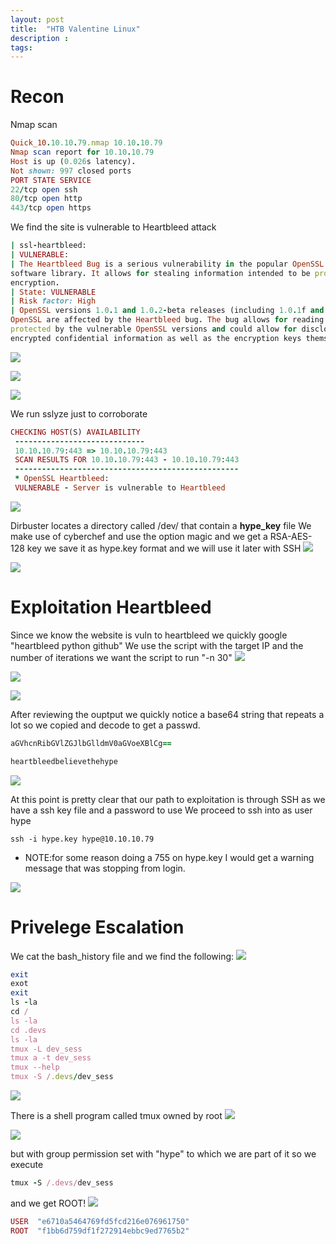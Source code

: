 ```yaml
---
layout: post
title:  "HTB Valentine Linux"
description : 
tags: 
---
```


# Recon
Nmap scan
```ruby
Quick_10.10.10.79.nmap 10.10.10.79
Nmap scan report for 10.10.10.79
Host is up (0.026s latency).
Not shown: 997 closed ports
PORT STATE SERVICE
22/tcp open ssh
80/tcp open http
443/tcp open https
```
We find the site is vulnerable to Heartbleed attack
```ruby
| ssl-heartbleed:
| VULNERABLE:
| The Heartbleed Bug is a serious vulnerability in the popular OpenSSL cryptographic
software library. It allows for stealing information intended to be protected by SSL/TLS
encryption.
| State: VULNERABLE
| Risk factor: High
| OpenSSL versions 1.0.1 and 1.0.2-beta releases (including 1.0.1f and 1.0.2-beta1) of
OpenSSL are affected by the Heartbleed bug. The bug allows for reading memory of systems
protected by the vulnerable OpenSSL versions and could allow for disclosure of otherwise
encrypted confidential information as well as the encryption keys themselves.
```
![](https://lh3.googleusercontent.com/zmFymN9ngiZw13F1XY9w3RSrwiiN4759_zJdmr4xMR3mDKuwxvUKo-jHKZlYeksyMyotfubEee0qranQww4DdcQ-l6NDlpdJKP9HC-Tk5WPJVDRVa7VpPvhVd3qxBq3fXvkgm3_5ykh061aob12901O3GVmmsmszsGb4Yxbh99Q-PDMRk32JIsiup9yjLZ26KvBFAxQ0vPZ8IIBRJpLMaVKPqPXUcPgcgVdrkYAvNW4o-XGEATkYwqWmgVWjM3R2oSbHlha6F4a4nk-r1-odoYyO6bB98VrpFazYnJO6v_7S_IhPHtVXxJRDn_wrmq5h1Hdpqu-MDfYGLMb2YAG1CAQwW8rlEcSWTs_-3crJ4PzcjriwYB5bEoxA0IcDvzr4KUpjorek5sOJZ_J801l5QTTsYzGh14cdcKiUNSvnXRS7FBidVBxATdl2bvMZFhE2IZ-jDvAO9lmqYfjgOkM82rbtBCvVBv7mFnPWOwQZkkKjumXCc5iIXpCk55lbSAggYa0G7DSOYpAVZGPxFTxZIXMmDxXKwQ8JfRr14EhLUn1LGEL2cZ4k9_n-qADQ3cY1hOX6TYwnjox1fqplEhWrfAjDeLlcAZUAtJDtVvHnk4boUEvEzHE8SMIE4cSuFlk0rLchnbUKcDrfj98U44_RLYnVy0Q6sEYSexUwReOYeLgYa_YGrodX5EY=w793-h235-no)

![](https://lh3.googleusercontent.com/LaCWJIbjHyrMw32i8Z7oZM0dK6NNRiPEkR034YvNeG4SkmiA3hx0tXHjY8b5qgBbPKh9Q3JQCDCCqcFZqwbbBUHRVV-CIZdmMW1OXcz0mIb0k8ZA7BN0m8SOr3SlHpMzX24gfQAWk69JDx5e56-9q_qheiC2Mx-_6E0HAphL8TtRb2UC92jnCKnUCprvOaTyFWmcOHmduqPIurQnCQtm0zqe1jYKm-TP1qCeA-m1ylMRCe2mFMVRwMaY1s0gfwH1_3BEnltdQNNRB6Cuela_3TVO27nN9LxktVEvYD5GuL3t26rchuY6agTKsdbBH5VNqlE2DJoQnX9kEKKDKsQxmG8scwMi80cgUtRoG9C_nOQgudzBZmTtgN_UVwTZUaT1u33h35dzxFS1HaUe6onDcgLvljVf7wgLzn2R0MyRjTg8_UsccOltctsHe7AW5RcYVus1jmgIUi91GwWL4p57FVvxLEv9kATTwh5meFe-Y_Y2KTYGmf0u2LFD_hDpl-ngjbuSNvVrtfoZQA0QcMyi6dLd1vp3rti1eS8Um9e6AN2gAJcZJone0PZMdDV3ygOfuAcE7ur4dKgrDR5vvMQrIih4LYgSvm3fIzICgLYUfm1_lAopCU7Ad1q6puthuFCshREFtInp27Bcom3RHl1cxFu92PDSDsjy6SHZ_a0S37sbnBb2fMtxLfI=w426-h437-no)

![](https://lh3.googleusercontent.com/mSM878UXxLXLwjvebSI9nRtuU2-MKn3FXNfoJW2KzwkCboNs1uIdRxHtr3gNM4Kkjwzrvev5klwvdcZp5Roeta51TkBVQIK42VMK7QCbNCCmxt16e-f1F_EGA4KcACEqmhm1fMUTXH8cZR6B9wfjh3efdJsedvnAs0rlBbGJ3NVSRbP5l0FheHIL3XPWjeGCzrjZmdDqPaSF01E9F1G0_qyBkT_TkKESQTdPZrf7LYwOcGsUzwFkKPvRktl7L5GenZ2pSONCHVzOw7r5xMIbD1SPGO0a_G2SxDKLxvptUr3m_pLvMIL-hEDsjf-f2xoIg2uytPlWkPT-KW_OQxZCUxnvwEvPBh30qSuQ4t8RH9PDYk4vNeJwnmSk270BR3IDJexZOCAEMvrzggxVD7D82bqjKTLF2CtPey_76Yfw47-rtFH5NTRRmuz_k24k1fhEMXQFAT3ewRREDL3DLK56UiLuZZn0_ZkPxVYd_bF9VQhMBk0G5-wf-BkFVruKmXPgbfKDdFCNEepxVV_GSX3ybcGzWNlhUqDXWoQcMe0S1l3gXfU-gkyrTu8C-90H3I2tWJQSYVk_jkBS5kOhSXbwCh3toLkQM-s6iQip3T7ZYssGqEU6u9lQ9rR_FB1DkwpA-jE4H6EV3UKrM6IPoVmnsXS76Ilk076EEvhHtyg0CbGie2ou8EbAVeU=w483-h231-no)


We run sslyze just to corroborate
```ruby
CHECKING HOST(S) AVAILABILITY
 -----------------------------
 10.10.10.79:443 => 10.10.10.79:443
 SCAN RESULTS FOR 10.10.10.79:443 - 10.10.10.79:443
 --------------------------------------------------
 * OpenSSL Heartbleed:
 VULNERABLE - Server is vulnerable to Heartbleed
```
![](https://lh3.googleusercontent.com/on928tGbo9hQ_iPsb23yBa_8wJtS8KlWwhAr72N2FiEiCDXd9paW6Wss681KyH35OzRioTsEPwnSLjDPsykp3zgp-w0pQse7vSe4X1jW_-tzNwTFKEiINN28MIAVnDjCpK8VfDacVS_o9xO5exQVtHSkTkhMh22kh8JR9DrDpdKY4sHEjknuDaCBqaZabI94EYKpc45mQhLYCVAofw-SHID-IhhFuzYFEkZ3Gqtix9ChIaHmOI5sOa_m8BFSHVN0z1_7EGB9-CndZVFklcJy2JcpAL8pAXJv1QcCCjlSPnwb371UBkk6MiV6SK_fiW3rhECL7afFnd9r4i6ItnhOm7MkBtiLC2dA2Nmwy54aSeu8i4jm7gKG_mupifWgpqBQQDLCAWu3tV7zNoJbLgmacYgpNk5ic5LpltKi9R59Li3Bi6_4xS2nrUw7-NHuBL0Db0hX-WfWLGNcur6jlWpSz0uWGVtS-y4gvqA__6Cw2QqYx2bQlXCD_VUMGEOfOtxx42DiuQTMXcsmdEPCKXd2H_1TMcDqMkUMOTOvzPiuaQbFDHV-TvRkAn439mV0uj3dxgpcIpcOtH_Pdq9kj1UvcgOB6TKaL0A6RHQ9gA-Pxnfb8j4JKTbf9swRZagymeT4y5JDvhZfBSd64rnxC7PxraiayUHiQphHFPSM6Ze157ZXg9yUiTaanzQ=w448-h510-no)

Dirbuster locates a directory called /dev/ that contain a **hype_key** file
We make use of cyberchef and use the option magic and we get a RSA-AES-128 key
we save it as hype.key format and we will use it later with SSH
![](https://lh3.googleusercontent.com/6EY9ut-yV9D7XkZN26M55XdFyJ_TK9RCvm_HLf9_wPQDgwKBYbUrWx_URsso4MY1G3SXCskcwbutoOLrz2KH_b7zgq9ZYEECCUP7Dep3w-vDMkAbnzW8IWUq7wMgGn7yeai3qeODQ2LtRHl3MaVggDgoaiVNIuNEysbN4q15l4U6N7j93ntbqy56BHh2Cm1i40WsRLcq8RCW83aobcPZtOb3dk_A-xTXb9Hg3apFtQaeVAdV0BWBPOgOsjXCAh8H2EeIZWy1IYwFMTKtEItmS-wRVgMw6vhFs-5BgYdfZY4GiP5B3-F-GyEt8QX9dtOrOhAoCY_4fpK6dpYGw6sURI9SbhhdyoAmVh79EIhgYH4rHq_XGECYztEZ9hxgxmdnmWLz0mVR3zcAAWVxQP90QWgV_MPSR17uas6qa20qGnpi8uqGSwHky97JjCohb0h1APGZ0xFbZWfAgRc3pNPCNeVWVfwCyeyHmoKaI34oEwqqtJAOg6fedfrh0aOeveCaGZWkjOd3MgApNgi331dKU1t5IYXPJIo0hBQR41Spa_nJLgyz-8Iuqz2rotuwDN0lD6bKFODW25wzQwmPEPgwxduxske074wRUh7LKo0-QzAJp-id6v4ujL8cGUTaYAqs9TWizq2nC7HiR80plKzLfgbcRwvHbj5lo33Epn-id67w2CnqRKgBujM=w484-h254-no)

![](https://lh3.googleusercontent.com/2O53OIeGxk16Mhj6frclNjUy-AU33hpdHrRnafIkAO7F1UvBGMePgTPPPrbL6roOmPh-NSGar2H8qT4hH_KB-Pv9qjFQ_rBuZVR8st97vE2M3EQjHqVB2v_s_kisuncTEydaQgL4JPwXeWlG06VD1YlAcatRIMcbUJjQqZXUcTubUdLw0lAuflpZnSIepiL9tsspaR4owdrtKkrcRUGfzvMiReTzyw2tjdVmSj6eXTm-IZ5Aug6lx2qLWYbjBkvfHMDZ5J0KDXIaPdaHb8pbg3xQpgecHFLuolETZqRA3iJFTlmSEu4slymRQeHvG2KmkJe0svdB2ZygxEy7uOx2b1kl6YHviUNBwYSbwE0RQQiG4r7H3pq7LZr_WFfjN5XWwTjPMhFVFPcMw9QSlxyTs2sI0TkknRuUwuxO4SIC2O1kRzkcwBpnMukC_rZF12Cz5y2whIl1b9fPVO8p63LXj48F0PZWWkOoE7AfzrkYofPLHJs_m6tcqVbx7Td6iw5_phe0a15ERLM3pDtjoMXxIFBDHnCGgtVXBCN735TQT1X8FSkSpOE459A5wxDothiByF-BfBwX5lIzKa6YK0zAHBt_ZT1LsT5hsO3K-LdgZxVAF6MXUZr4Upppsd0-B8-oBmzhsifyvu5GcbIq4WNFEjueXacPZyaHoRuaGjy7Zu6WzBcYnD7G1XE=w541-h339-no)

# Exploitation Heartbleed
Since we know the website is vuln to heartbleed we quickly google "heartbleed python github"
We use the script with the target IP and the number of iterations we want the script to run "-n 30"
![](https://lh3.googleusercontent.com/s3jCjJBHBsiej93OZROdRoAcUHlGU117uxc_Kre7To2Q8qKZR_XjIbBzvfnDyXmXKEQi_xMSYOqsYNZdWJBT6tufZCcAuX_uNgxVVKCMq5VDj6CKnXKwS3c2uuU5-qKSh9MwbyJxtPHRNQ1yO1AYfb4U2HfPXLCDZCYscsKKSxoprPzudg5d4Yl9BHjME6p-1C4UMCJsfaM228g29pDIGXUsqlsBMMKN7XRN7Phr14FDnXvIk4jw8-iLo_9IAtUUY4aMmWdSDi2A5P8uVNCw_mLx9nlQKJ_6ZU8kus_Kd3EuHo-Y4UO0vVM1TWMlw1CD64M-F9KqZiBX5iGp344QAtJxis7U8JH5m2ZDxmOspN9u1HVDXzh_49geDR7DQY3Me6hspr0BdxXCh759mBKwpvmB7tjoqGiWPf0AkwWx0ba_acqJVXeU4TeYnJQY33tw0Q8b39s35XRgwAwm6fCoJoA6_p7FGGwd_HMeFSYvbL7KcqgeS_50-smr5FNyExXNkZOs76_cnrtdYGwXqJoM3dXiMm3CV4_cHb3Kg_mLQoAXT0Uli-81gl06JyMqUyxkJSbx7ZkGSVJpUQzHzQkUyTh7aPsjB8kQOBhYwZi9JUB-IKhh18QoiZyjEcmfzXwBD9p4ecx-64NwyZmPmyABXajggutATkrlJCOb1adzEfD8AV0-SNrTePA=w735-h347-no)

![](https://lh3.googleusercontent.com/8jFVQkT-KZwzwoEyHKTpSMppDt32SvQrPdPZw8B7bDKgTioVt0Rz8vAC0v-HAc9LyTZNHUg740Lqw1mk7sPORmRBLTr0_etaSB1y0-UTL-PSEJS6DPEyzxkEr_8H865Js7-odLNdKfDgjzZeqkRej_5mRTnQt9Az9EbU7pd0dEe9M_Ta8jr5kNAYyyQKmMHukv69HStYLMYsSaMwrdSHUEq9MQQgEn6E3dFFsGOrQYLlav--iSbjfF0PkIcJYqmKmRprBquGUpg0vfWHnK0pNYvfjy_jCko7d-SLPFAwFTt7YomDtjdt3yQ-TH1INFEplNv9vKHensSRGH7Cg-BSqDBYLpZV993TcmvHX93BpYeiAZ2x8vIfFtFNEU7R698rufXE05l4RfCq1DyX3fGHz-dtfph_mo2FNiReVL3kE_Be65c0aTkHGzA0AFvBE18udblgmaSyN-2caKAH96AnZRVlwLATCwAN55IluG2A3W0XG0StreuBDjsIFP7oTS41xMkYZUV_OwNz9qmz4iMh3QOQ1gSvD1CLZSM5FdOHLpqF64L1ugQ6QEHjew5qqNZuioYfa7fRlEOnkvYPOXsq75M5zV7PUgs6DIvLSVkPEq_E7jOgHDPZsiSI-lmjkQ7t6FO5a29ML1sNw1a9g497WNtcbBjHwUrEanmRKt_8xmykYjwl6XX9ovs=w596-h98-no)

![](https://lh3.googleusercontent.com/WxKoKPZjfWy0wLlj0SJli0Wr7wX14aeWbINmFQdhtv1TGJatOIUXan7oDpbTpqSOLx0zAotzk9pm48neQ6QS82l1Bf5fYfKISnaNoW5r9YnlW0-ijXt_jQxp1Prb6EL1JGXrXyOvO697stgjwDCZs3E_O2T6hm8DThg56gfnvXMfcN7WxTt_kjkiL-E_lXvUpnu9l4lMJLCGWX4K-8I6-nU0AoVxjU8kXj1ki-bR1fIisWvKWdQGIo16GNfze62at6Ai8oDa6OoyfX_i-2D6iXcY_yUQQDZ_akJ61DEEHgBmDbA2qLd4DSor8yBRfaP5ScErsgrEmFRd_x1CbTGv-IC3lfeXT-wCQKLi2guOU5-4RmFcfEU7ap2jbztpftnl5aoLBzZBPFHl6K_aKEYe3_De-ZE44pe_EcD-7fGnEa86Tx91OcKzVzZOp63pn5zh8xmanhcan_32I0xg-_rs0XSU5r0u_wcRxh8OOc0cyd9pHjVGqBNnfy_TcPREefUIfjkKRnPsRjF5b--1Ijk702KTEVYG0KcYYoBCiL171D6oUmnQ3zLkF9SjKY0ylyI7C3qH7IrgS8h-tNrCvaoN6nJFpNJll9dBvWzRNlvvev89YW-mpjIAaVUr9tYqwsfp49GJi2uWSIACQRBTM78cZJJ_XH-QfyOGKGerT6trV7dBoBriA0Ybwn8=w720-h220-no)

After reviewing the ouptput we quickly notice a base64 string that repeats a lot so we copied and decode to get a passwd.
```ruby
aGVhcnRibGVlZGJlbGlldmV0aGVoeXBlCg==
```
```ruby
heartbleedbelievethehype
```
![](https://lh3.googleusercontent.com/nfUekhGwRa-yMXRuPV-kdyrMNRQ2d9ld2oXybBcYnAqmvdzmpC_Jns1rYxk0xvdaEdRHvB_N7B6Galrl-QdwZqI7S4jSj0jpofc0XnVAe3rPlw-bagGstsZCkTlKUjvS2ZfFPLD1P7bND0WmXr4s1OOBga8XRVzBMK0JdSyTvnJqqmIl0Oi0gL5lqWdswTYx6d7XMF9i7rLfPmJod5rpwKFboJkIYn8ZcBS-IprHCegpbJw5NLjpJ4JN5jNZoPLi73CAQSkwNgJwzxpux1-kxwcwDzi3izRhNf_tPNI0O4zSC817QS1KOrCz2CmiLxAvuuVUXbxrq8HJI8MWKgjMDXt7IqmgxVelf-RFR9a204DIWF3izOQPBVJ4EW5SnVGWr2OvhvmEGecRrHkRKSFyKDd_oTOQGYDW49ZfkujAfOFv1VJjJU1T1hpF-NctqczQ9eNAzLJsoSY8cYfzxqPv_uvPvz8T9qz9uPhAbhlItY7TnFWp16pcYdEFzUIHO-M5n1OL3Ncrwy14I3JSw0U9WuyFBsTMG25-kpYJ-iSBD9rfm27XBLUndpJ5Io3RWvRROlrDAZ97b74tPh7DDYR-PAiyo-UvjBXwLIyuA6uvy8EZbuTtaSAf8Ihc3rYV0pFIzT3oaQ7eomb1SDWp5BbFzfxpEgIuCTfa2icfrKVHn4aSzBCxWWmBxrg=w793-h82-no)

At this point is pretty clear that our path to exploitation is through SSH as we have a ssh key file and a password to use
We proceed to ssh into as user hype
```chmod 600 hype.key
ssh -i hype.key hype@10.10.10.79
```
- NOTE:for some reason doing a 755 on hype.key I would get a warning message that was stopping
from login.

![](https://lh3.googleusercontent.com/_zKt2aRvMs2KHDFLESfBlCCoACOGFOPDvB-3R0a2PH6Eu8QHmBA07YuTIHKYvbKLrRv3dt4uBDaeqYc5pa2jVpuszSU0A-LxjDj2sfREogdMAn5Yo7E0VVROvqO9heKOdzKJgAzGklV-aVm_5vhiaENMy18tpHd02-sgzuEcwegJFi7bavSqSV1XtXmUZDUXg3Id_-mTd1vmwOdOiRLmZfO_BLh_yTd0rLT9H6aSNZWSOjqInSikze3T25Q1p8zXJSJ8Ulw8AZhyTrVbtAFmIAZX4VADhcFsSprYtGOfBtlOerRj-MJZ1oTQn-QIPZmFgIA7v_2EiOO8X96o7d5iiBwCdNtVeG9KEev9XOVrEKTNSD5EVFcHSQZItB4v_XYBL6AMDSLefYlIJpYd7AwjGwK81-pjwG_CDaA94A5LaddlsicGos0uPSp8KjW_vSam-Exsw-Awp7LPdzIpPx6LVZ7J7cc8j6knC1G-QJlTSz0heSuWYFVvxkaiEJBOhFUBYJF-c85jKJG267kC7QObkTr6SbweMGhPH8Hep__q4Dn-rGagr4vBug47EpOhJIAbZqhBLKq1gpU_MBZ6rQj44hVilAGkeUwE6z_HxlFf0zSdT4QL92cYKwxFPmEL6QzykH3o9j4DybFRfE0lX09P3nvW2rLUo-llNceaDdyDUlZzs2DOlcs_TYE=w688-h269-no)


# Privelege Escalation
We cat the bash_history file and we find the following:
![](https://lh3.googleusercontent.com/g74xJ8auQLCd5RNZUhBtlpxKVAFbGRIJDQTiGlXXRGX-tawHKllm64d7JygPmM7NhyItTR9MTzMqBSsFd5CVDG9oaMFtDewYc-uLeMSkLXDOK61LzSXcPzNTUlJW2jCXQ8naBB9ZrGDMSqvTRCOQtGVlnneIHGWQrluVe_rfanJ71pWtm_NEhX8T0hf0Bz9LOC0tUd-vRAa5e7cA7dILikjQOTVa39rZr7D_VtJ67a85QmFBuV9cMYTO38QOYyq_r7riifW-_9VbRy5B0bFcjCzdpmHy-6c706HUccNrw_pX7HwJ-STwEvVRy7yA53PX_n5CITDF4lu7he1d0fd_Je9Vcr-KlSUslJZxBSIbVPMdxeCpgZM_Oe7SJXdWn0SA9JY69YmntaZKxhmPzUTHgc9jI540rdvbKTyniWpD9-u_bLtsu4FX66j7kUufaYqI2Tbl8VJQebhkwMZZ0S6CJnczel8yi6R_dKiicmCSuideze3ZivYybwFRUQWn4Oik0lQdM-1koo9xUgVBw9nVclgFI_Nphnqbd6Cj1rYPj0y6k6I7-wNrQ3HEKCT4Bi84JpWE2DL90ezrzcX5RDLxhQjYqelQ6IhHqYc7RvgQsvz37I1masnVx3mBSUdtuBpOcGXwUgMohXovPbUe8To8gxfufa4xGcBV4zI_HtLH5TWfuggEfWGwnUA=w474-h499-no)

```ruby
exit
exot
exit
ls -la
cd /
ls -la
cd .devs
ls -la
tmux -L dev_sess
tmux a -t dev_sess
tmux --help
tmux -S /.devs/dev_sess
```
![](https://lh3.googleusercontent.com/HsB74dfmfsAkYWSjYcLmkJrZtfJhGmoxBsft6e1mfm4pRMtEcxXG157uNdSrUbucUpGWsf6LkCLF_O77R1L9Pvmu5n3tG2iXmyL5eBZdwZ0YfFFaXjUfC9G_Wb5Tz-EhnpIuuXWhmoq9QcAy8r_dmt37A4k4V8YmTrIYlKEBl6sSSp5cVh32w2KXutL_C2aBkk7x09lofdIRU6mrXwQrRynaQcCEYnMMJD-BWLcju0vuDktQEcbbFuddQbHlwH9zjDI88kAXQVq2xJqShGXqvyd5RV5eNLyDuJ0XZ6cvWMJttRd0h21qSwcdmBeUAvnrB2-clMV3_8YDwFqSDoSRXtgpWbeJcQYduGoRKebzPZ8tEt2TpLOYTIcBP5HsppTPiXrz-W8kHzV_GOMWZ5R-QWXsdeH1nmxEWggHfDSCIs4zurcuAfeBBrOidKbVE4lw49XK6cWoHYhPLMMMhvMxQF2LjtIsL1K0WA8-Angao8__Tpwvja-ylZptyIc2wGg6L3ZR1Do5-bEotbZ2V74rPcuvesXGdPLwe50oAWtQdO2muLM7jdfBBNvKQKAJhTq6WKDBCI4SGu07fpNtFDTvzkjDMmz_zGcPd6SvX1NLgr75dn872arnJj1aZY1idvkNdaB8G7RmSgicWuzGmmvFjcHtUIjDAe6LIquW6QlrPmLuc8XQ5HOB5d0=w373-h288-no)

There is a shell program called tmux owned by root
![](https://lh3.googleusercontent.com/_-pII3b9bRxHkssehk6PzNKUoJ4Enj6jyjF0xeXuwH5vsALwA7lu7EJxh2teQeZNJQGDfA_Sw5G2YQXaG4NTxDf9z_0cn19VysMGcLcn0eZzcW935F2kQIkrmfDy7EDdj4f3F62awHstD1FTC0WkGL5zpRsmGFROCc7dlss5jlzBfpnF1MGNLnklrGTbPvaxIqIduN-1V3j0bmfNruk4skpAUNJ8UB4c9EOUthc-pwq90bn0aL7FmBv0xTgTwteIUtzqlHL3wkEruBlIlWjZIsCF1HYu3RXCWuhF22_4LAWQrqTDspjR41he0UWSkmg9oLlTJci7C4Kz3Ncsh9WKkFtHQxHmsCDWXgDunTLLwVM6o61PVpSKMFS9fYhtG4QpKsZhXBSMqxcPqwoZ9_sjbU7OAeyh5cbhtG4Okqk6nqSe6Gc_GxcxuHtYPjlpFPtVaL6pZcBPx-iDWlR0HhuUv3aPt6b_FsnSBwr0H9um5ZoPo4jo_jx3FuvvA8fwfXVMFyWpM9wmPQ-UyHbl0c9JUb2rBoe15b61Drk9l-DVzbef0OELji-3njiFT2BZZWVe464K7gQpxA9oZGMC5CotQb_BqsLTEirGTgXI6lZ2RGKyfsC6inZyjS9XilcyACTGMWYtKDDvNDdZmARqHqjlDsO5tVph60Qn-9I7CoDKXKFBlfohhtz5Ypk=w452-h168-no)

![](https://lh3.googleusercontent.com/jSFuNXsX5Gk05kASsjWyweYJmZP9aX9yftT_ROiK38cq1mUWtFWiYIO5FjeKB-bbLRm8Ts6Q5Fo8hc5HCWri5atTmX65Zpq_ypLdfuTlihZL6X4ksG1cHg1fJKFJ4AgESf9JqFv_9-Owl0LlndpoQeLnqfeQ3Q3nvk4JN-2SK1-iviSN1k5IvJtH5VD7idm2inGEQ0opelH6jiaJWF5uRMw1iEOMGe47v1b3nBDWwd3KwYLF82F0zwFGsxLC5g9xiytpCEwX9hFtvJ6hugyt3IdqZt-dHLr9X5BKI72ts06OHfL2qfVB5t58n9dOyxvtF130IQhkBOFEWwM3RxrjuANmU3TS5zyVgfxwApQBQxMEGt50XcpqSPiTGFekW2DfaDEniQ-OUGV_mLhI0fNUFTpavpq_h6vmb9NAkddIvjYgfIjJ5LlUtucGEZct9uh6pL_Zq1bgpUNkL-vdDyVEyQPRWP2cVThIan1aqhXx8aTTrL-80v0ysp9raMbDeNADyN6UcqEhrRa2udN--PWlQqnqHppsEwmKmeQLN7I0wRZMMZ9GDVJuCPouPZiLBRwh460wmzyqv4JIVknnoLpsrVkgdAFd9Td0z6QXKIQe_43HiB4fZh9J-fvPncPt6xA5krriO7Avu--HeWtbyPid3DteQJnyxfjFol_Q8WKGbiU7Mv7ukkZ4lzQ=w1019-h369-no)

but with group permission set with "hype" to which we are part of it so we execute
```ruby
tmux -S /.devs/dev_sess
```
and we get ROOT!
![](https://lh3.googleusercontent.com/QPcaMLnjx8V7Ohlv1Fa8yjC6D_dKDeZIP95_0Z-YHeuPu-AHtAPS3j3fd5K1wFsGaKWQS7w5FycYy3V0NCFIKqr9-16F_emAVyjTyWu1gbiXDXXIs5lvp1mCwbyTR1kc2TVvWeozyMWvfkSVD0K22hLh15K3cjMKsfjMFDyOhqwE_JHPDylGhqc5Fvj8XGShx-nvMlJUFAHm3z49YAwlfL0_FZniLFJ9XRZSeG1qt4uKqdY4JTGMAhdCvDCOXquVU_fwOgN4p3Fw_ozCcPUnmNcX63oceZyHA-jg2ovcK5w--HSmWwMltE2d_F7Ply6IjGgJQJKgNl61Hv_iFYz_Ed2tAQnYnkChbQJQWizsjtmn7emKKDZUh9RAD6owXkcnF-iKsnJ7cGuA0XFfcLdhqJWvsle87M9xyWrtbx5VP_Wv44TY-qzSWhdH36acF2AMHWS0KKlYAsFeGQ1Vn4qpOJqDonVIZAFbFCj3I84om37WLEwj4WnJ0EWeNFokeQexN5Eu3YM9nIDu62K-IjZp4mJ9IaPPTaPVXGpVz-RXnH6-_uGCjsz53xnYkxWGRSrkptgayIeZwYQnbkFPg5DjkLjHTHIbIxhA7XLWTm56B_kJ4CYP8BtwDK_k02RXfAw8TMZrULZHKteO6NMvcPCiqRpzQhf6hXCyLEmvKNHXhInmdsdp3DK_keY=w406-h117-no)

```ruby
USER  "e6710a5464769fd5fcd216e076961750" 
ROOT  "f1bb6d759df1f272914ebbc9ed7765b2" 
```

